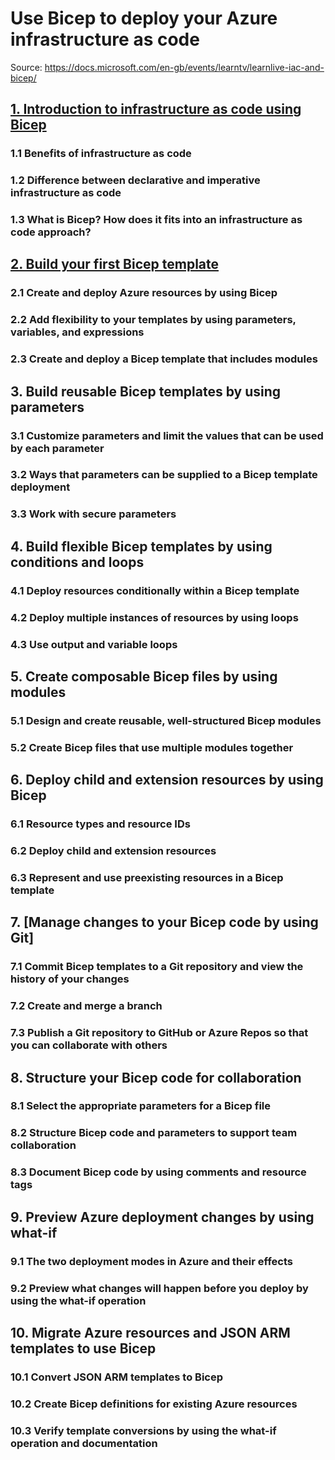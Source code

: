 # Use Bicep to deploy your Azure infrastructure as code
Source: https://docs.microsoft.com/en-gb/events/learntv/learnlive-iac-and-bicep/

## [1. Introduction to infrastructure as code using Bicep](1_Introduction.md)
### 1.1 Benefits of infrastructure as code
### 1.2 Difference between declarative and imperative infrastructure as code
### 1.3 What is Bicep? How does it fits into an infrastructure as code approach?

## [2. Build your first Bicep template](2_Bicep-templates.md)
### 2.1 Create and deploy Azure resources by using Bicep
### 2.2 Add flexibility to your templates by using parameters, variables, and expressions
### 2.3 Create and deploy a Bicep template that includes modules

## 3. Build reusable Bicep templates by using parameters
### 3.1 Customize parameters and limit the values that can be used by each parameter
### 3.2 Ways that parameters can be supplied to a Bicep template deployment
### 3.3 Work with secure parameters

## 4. Build flexible Bicep templates by using conditions and loops
### 4.1 Deploy resources conditionally within a Bicep template
### 4.2 Deploy multiple instances of resources by using loops
### 4.3 Use output and variable loops

## 5. Create composable Bicep files by using modules
### 5.1 Design and create reusable, well-structured Bicep modules
### 5.2 Create Bicep files that use multiple modules together

## 6. Deploy child and extension resources by using Bicep
### 6.1 Resource types and resource IDs
### 6.2 Deploy child and extension resources
### 6.3 Represent and use preexisting resources in a Bicep template

## 7. [Manage changes to your Bicep code by using Git]
### 7.1 Commit Bicep templates to a Git repository and view the history of your changes
### 7.2 Create and merge a branch
### 7.3 Publish a Git repository to GitHub or Azure Repos so that you can collaborate with others

## 8. Structure your Bicep code for collaboration
### 8.1 Select the appropriate parameters for a Bicep file
### 8.2 Structure Bicep code and parameters to support team collaboration
### 8.3 Document Bicep code by using comments and resource tags

## 9. Preview Azure deployment changes by using what-if
### 9.1 The two deployment modes in Azure and their effects
### 9.2 Preview what changes will happen before you deploy by using the what-if operation

## 10. Migrate Azure resources and JSON ARM templates to use Bicep
### 10.1 Convert JSON ARM templates to Bicep
### 10.2 Create Bicep definitions for existing Azure resources
### 10.3 Verify template conversions by using the what-if operation and documentation